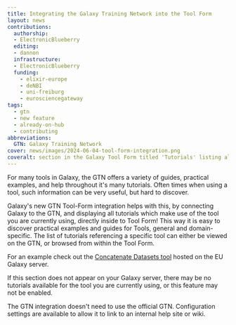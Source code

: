 ```yaml
---
title: Integrating the Galaxy Training Network into the Tool Form
layout: news
contributions:
  authorship:
  - ElectronicBlueberry
  editing:
  - dannon
  infrastructure:
  - ElectronicBlueberry
  funding:
    - elixir-europe
    - deNBI
    - uni-freiburg
    - eurosciencegateway
tags:
  - gtn
  - new feature
  - already-on-hub
  - contributing
abbreviations:
  GTN: Galaxy Training Network
cover: news/images/2024-06-04-tool-form-integration.png
coveralt: section in the Galaxy Tool Form titled 'Tutorials' listing all 13 GTN tutorials which use the cat tool
---
```


For many tools in Galaxy, the GTN offers a variety of guides, practical examples, and help throughout it's many tutorials.
Often times when using a tool, such information can be very useful, but hard to discover.

Galaxy's new GTN Tool-Form integration helps with this, by connecting Galaxy to the GTN, and displaying all tutorials which make use of the tool you are currently using, directly inside to Tool Form!
This way it is easy to discover practical examples and guides for Tools, general and domain-specific.
The list of tutorials referencing a specific tool can either be viewed on the GTN, or browsed from within the Tool Form.

For an example check out the [Concatenate Datasets tool](https://usegalaxy.eu/?tool_id=cat1) hosted on the EU Galaxy server.

If this section does not appear on your Galaxy server, there may be no tutorials available for the tool you are currently using, or this feature may not be enabled.

The GTN integration doesn't need to use the official GTN. Configuration settings are available to allow it to link to an internal help site or wiki.
